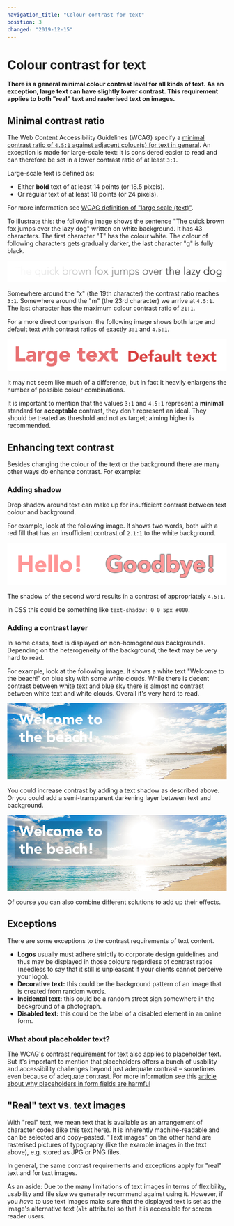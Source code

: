 ```yaml
---
navigation_title: "Colour contrast for text"
position: 3
changed: "2019-12-15"
---
```


# Colour contrast for text

**There is a general minimal colour contrast level for all kinds of text. As an exception, large text can have slightly lower contrast. This requirement applies to both "real" text and rasterised text on images.**

## Minimal contrast ratio

The Web Content Accessibility Guidelines (WCAG) specify a [minimal contrast ratio of `4.5:1` against adjacent colour(s) for text in general](https://www.w3.org/TR/WCAG21/#contrast-minimum). An exception is made for large-scale text: It is considered easier to read and can therefore be set in a lower contrast ratio of at least `3:1`.

Large-scale text is defined as:

- Either **bold** text of at least 14 points (or 18.5 pixels).
- Or regular text of at least 18 points (or 24 pixels).

For more information see [WCAG definition of "large scale (text)"](https://www.w3.org/TR/WCAG21/#dfn-large-scale).

To illustrate this: the following image shows the sentence "The quick brown fox jumps over the lazy dog" written on white background. It has 43 characters. The first character "T" has the colour white. The colour of following characters gets gradually darker, the last character "g" is fully black.

![Text with colour gradient overlay](_media/lazy-dog.png)

Somewhere around the "x" (the 19th character) the contrast ratio reaches `3:1`. Somewhere around the "m" (the 23rd character) we arrive at `4.5:1`. The last character has the maximum colour contrast ratio of `21:1`.

For a more direct comparison: the following image shows both large and default text with contrast ratios of exactly `3:1` and `4.5:1`.

![Small and large text](_media/small-and-large-text.png)

It may not seem like much of a difference, but in fact it heavily enlargens the number of possible colour combinations.

It is important to mention that the values `3:1` and `4.5:1` represent a **minimal** standard for **acceptable** contrast, they don't represent an ideal. They should be treated as threshold and not as target; aiming higher is recommended. 

## Enhancing text contrast

Besides changing the colour of the text or the background there are many other ways do enhance contrast. For example:

### Adding shadow

Drop shadow around text can make up for insufficient contrast between text colour and background.

For example, look at the following image. It shows two words, both with a red fill that has an insufficient contrast of `2.1:1` to the white background.

![A word without and a word with shadow](_media/words-without-and-with-shadow.png)

The shadow of the second word results in a contrast of appropriately `4.5:1`. 

In CSS this could be something like `text-shadow: 0 0 5px #000`.

### Adding a contrast layer

In some cases, text is displayed on non-homogeneous backgrounds. Depending on the heterogeneity of the background, the text may be very hard to read.

For example, look at the following image. It shows a white text "Welcome to the beach!" on blue sky with some white clouds. While there is decent contrast between white text and blue sky there is almost no contrast between white text and white clouds. Overall it's very hard to read.

![White text on blue sky and white clouds](_media/beach.png)

You could increase contrast by adding a text shadow as described above. Or you could add a semi-transparent darkening layer between text and background.

![White text with semi-transparent darkening background](_media/beach-with-background.png)

Of course you can also combine different solutions to add up their effects.

## Exceptions

There are some exceptions to the contrast requirements of text content.

- **Logos** usually must adhere strictly to corporate design guidelines and thus may be displayed in those colours regardless of contrast ratios (needless to say that it still is unpleasant if your clients cannot perceive your logo).
- **Decorative text:** this could be the background pattern of an image that is created from random words.
- **Incidental text:** this could be a random street sign somewhere in the background of a photograph.
- **Disabled text:** this could be the label of a disabled element in an online form.

### What about placeholder text?

The WCAG's contrast requirement for text also applies to placeholder text. But it's important to mention that placeholders offers a bunch of usability and accessibility challenges beyond just adequate contrast – sometimes even because of adequate contrast. For more information see this [article about why placeholders in form fields are harmful](https://www.nngroup.com/articles/form-design-placeholders/)

## "Real" text vs. text images

With "real" text, we mean text that is available as an arrangement of character codes (like this text here). It is inherently machine-readable and can be selected and copy-pasted. "Text images" on the other hand are rasterised pictures of typography (like the example images in the text above), e.g. stored as JPG or PNG files. 

In general, the same contrast requirements and exceptions apply for "real" text and for text images. 

As an aside: Due to the many limitations of text images in terms of flexibility, usability and file size we generally recommend against using it. However, if you *have* to use text images make sure that the displayed text is set as the image's alternative text (`alt` attribute) so that it is accessible for screen reader users.
